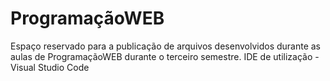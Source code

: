 # ProgramaçãoWEB
Espaço reservado para a publicação de arquivos desenvolvidos durante as aulas de ProgramaçãoWEB durante o terceiro semestre.
IDE de utilização - Visual Studio Code
